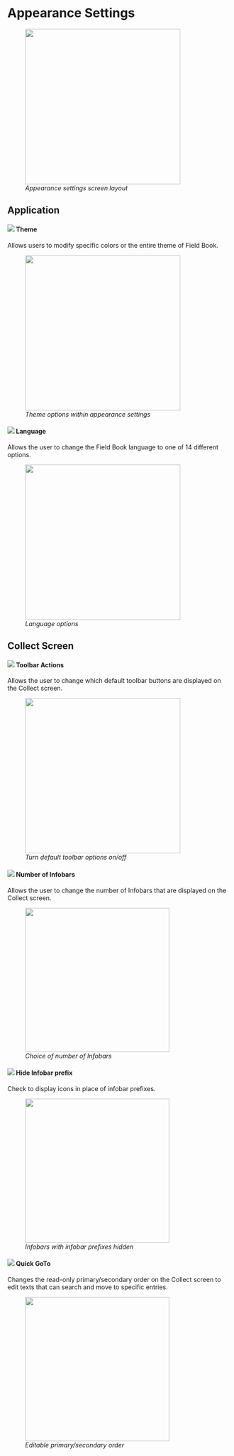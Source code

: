 <link rel="stylesheet" type="text/css" href="_styles/styles.css">

Appearance Settings
===================

<figure class="image">
  <img class="screenshot" src="_static/images/settings/appearance/settings_appearance_framed.png" width="350px"> 
  <figcaption class="screenshot-caption"><i>Appearance settings screen layout</i></figcaption> 
</figure>

Application
-----------

#### <img class="icon" src="_static/icons/settings/appearance/palette.png"> Theme

Allows users to modify specific colors or the entire theme of Field Book.

<figure class="image">
  <img class="screenshot" src="_static/images/settings/appearance/settings_appearance_theme_framed.png" width="350px"> 
  <figcaption class="screenshot-caption"><i>Theme options within appearance settings</i></figcaption> 
</figure>

#### <img class="icon" src="_static/icons/settings/appearance/translate.png"> Language

Allows the user to change the Field Book language to one of 14 different options.

<figure class="image">
  <img class="screenshot" src="_static/images/settings/appearance/settings_appearance_language_framed.png" width="350px"> 
  <figcaption class="screenshot-caption"><i>Language options</i></figcaption> 
</figure>

Collect Screen
--------------

#### <img class="icon" src="_static/icons/settings/appearance/server-minus.png"> Toolbar Actions

Allows the user to change which default toolbar buttons are displayed on the Collect screen.

<figure class="image">
  <img class="screenshot" src="_static/images/settings/appearance/settings_appearance_toolbar_framed.png" width="350px"> 
  <figcaption class="screenshot-caption"><i>Turn default toolbar options on/off</i></figcaption> 
</figure>

#### <img class="icon" src="_static/icons/settings/appearance/playlist-plus.png"> Number of Infobars

Allows the user to change the number of Infobars that are displayed on the Collect screen.

<figure class="image">
  <img class="screenshot" src="_static/images/settings/appearance/settings_appearance_number_infobars.png" width="325px"> 
  <figcaption class="screenshot-caption"><i>Choice of number of Infobars</i></figcaption> 
</figure>

#### <img class="icon" src="_static/icons/settings/appearance/eye-off.png"> Hide Infobar prefix

Check to display icons in place of infobar prefixes.

<figure class="image">
  <img class="screenshot" src="_static/images/settings/appearance/settings_appearance_infobar_prefixes_framed.png" width="325px"> 
  <figcaption class="screenshot-caption"><i>Infobars with infobar prefixes hidden</i></figcaption> 
</figure>

#### <img class="icon" src="_static/icons/settings/appearance/run-fast.png"> Quick GoTo

Changes the read-only primary/secondary order on the Collect screen to edit texts that can search and move to specific entries.

<figure class="image">
  <img class="screenshot" src="_static/images/settings/appearance/settings_appearance_quick_goto.png" width="325px"> 
  <figcaption class="screenshot-caption"><i>Editable primary/secondary order</i></figcaption> 
</figure>
